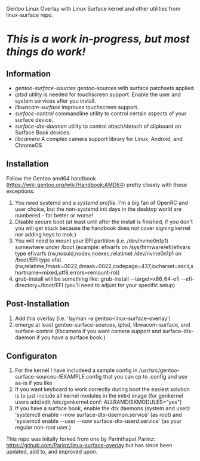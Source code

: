 Gentoo Linux Overlay with Linux Surface kernel and other utilities from linux-surface repo.

# *This is a work in-progress, but most things do work!*

## Information
- *gentoo-surface-sources* gentoo-sources with surface patchsets applied
- *iptsd* utility is needed for touchscreen support. Enable the user and system services after you install.
- *libwacom-surface* improves touchscreen support.
- *surface-control* commandline utility to control certain aspects of your surface device.
- *surface-dtx-daemon* utility to control attach/detach of clipboard on Surface Book devices.
- *libcamera* A complex camera support library for Linux, Android, and ChromeOS

## Installation

Follow the Gentoo amd64 handbook (https://wiki.gentoo.org/wiki/Handbook:AMD64) pretty closely with these exceptions:

1. You *need* systemd and a *systemd profile*. I'm a big fan of OpenRC and user choice, but the non-systemd init days in the desktop world are numbered - for better or worse!
1. Disable secure boot (at least until after the install is finished, if you don't you will get stuck because the handbook does not cover signing kernel nor adding keys to mok.)
1. You will need to mount your EFI partition (i.e. /dev/nvme0n1p1) somewhere under /boot (example: efivarfs on /sys/firmware/efi/efivars type efivarfs (rw,nosuid,nodev,noexec,relatime)
/dev/nvme0n1p1 on /boot/EFI type vfat (rw,relatime,fmask=0022,dmask=0022,codepage=437,iocharset=ascii,shortname=mixed,utf8,errors=remount-ro))
1. grub-install will be something like: grub-install --target=x86_64-efi --efi-directory=/boot/EFI (you'll need to adjust for your specific setup)

## Post-Installation
1. Add this overlay (i.e. 'layman -a gentoo-linux-surface-overlay')
1. emerge at least gentoo-surface-sources, iptsd, libwacom-surface, and surface-control (libcamera if you want camera support and surface-dtx-daemon if you have a surface book.)

## Configuraton
1. For the kernel I have includeed a sample config in /usr/src/gentoo-surface-sources-<version>/EXAMPLE.config that you can cp to .config and use as-is if you like
1. If you want keyboard to work correctly during boot the easiest solution is to just include all kernel modules in the initrd image (for genkernel users add/edit /etc/genkernel.conf: ALLRAMDISKMODULES="yes")
1. If you have a surface book, enable the dtx daemons (system and user): 'systemctl enable --now surface-dtx-daemon.service' (as root) and 'systemctl enable --user --now surface-dtx-userd.service' (as your regular non-root user.)
 

This repo was initally forked from one by Parinthapat Parinz: https://github.com/Parinz/linux-surface-overlay but has since been updated, add to, and improved upon.

